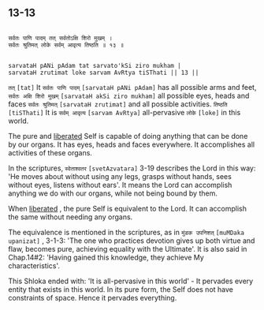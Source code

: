 ## 13-13


```shloka-sa

सर्वतः पाणि पादम् तत् सर्वतोऽक्षि शिरो मुखम् ।
सर्वतः श्रुतिमत् लोके सर्वम् आवृत्य तिष्ठति ॥ १३ ॥

```
```shloka-sa-hk

sarvataH pANi pAdam tat sarvato'kSi ziro mukham |
sarvataH zrutimat loke sarvam AvRtya tiSThati || 13 ||

```
`तत्` `[tat]` It `सर्वतः पाणि पादम्` `[sarvataH pANi pAdam]` has all possible arms and feet, `सर्वतः अक्षि शिरो मुखम्` `[sarvataH akSi ziro mukham]` all possible eyes, heads and faces `सर्वतः श्रुतिमत्` `[sarvataH zrutimat]` and all possible activities. `तिष्ठति` `[tiSThati]` It is `सर्वम् आवृत्य` `[sarvam AvRtya]` all-pervasive `लोके` `[loke]` in this world.

The pure and 
[liberated](Moksha)
 Self is capable of doing anything that can be done by our organs. It has eyes, heads and faces everywhere. It accomplishes all activities of these organs. 

In the scriptures, 
`स्वेताश्वतर` `[svetAzvatara]`
 3-19 describes the Lord in this way: 'He moves about without using any legs, grasps without hands, sees without eyes, listens without ears'. It means the Lord can accomplish anything we do with our organs, while not being bound by them. 

When 
[liberated](Moksha)
, the pure Self is equivalent to the Lord. It can accomplish the same without needing any organs. 

The equivalence is mentioned in the scriptures, as in 
`मुंडक उपनिशत्` `[muMDaka upanizat]` , 3-1-3:
 'The one who practices devotion gives up both virtue and flaw, becomes pure, achieving equality with the Ultimate'. It is also said in Chap.14#2: 'Having gained this knowledge, they achieve My characteristics'.

This Shloka ended with: 'It is all-pervasive in this world' - It pervades every entity that exists in this world. In its pure form, the Self does not have constraints of space. Hence it pervades everything.


